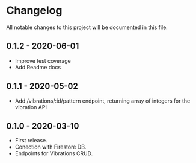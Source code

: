 # Changelog
All notable changes to this project will be documented in this file.

## 0.1.2 - 2020-06-01
- Improve test coverage
- Add Readme docs

## 0.1.1 - 2020-05-02
- Add /vibrations/:id/pattern endpoint, returning array of integers for the vibration API

## 0.1.0 - 2020-03-10
- First release.
- Conection with Firestore DB.
- Endpoints for Vibrations CRUD.
